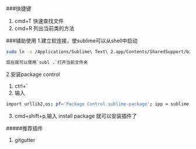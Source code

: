 
###快捷键
1. cmd+T 快速查找文件
2. cmd+R 列出当前类的方法


###辅助使用
1.建立软连接，使sublime可以从shell中启动
```sh
sudo ln -s /Applications/Sublime\ Text\ 2.app/Contents/SharedSupport/bin/subl /usr/bin/subl

现在就可以使用`subl .`打开当前文件夹
```
2.安装package control

1. ctrl+`
2. 输入
```sh
import urllib2,os; pf='Package Control.sublime-package'; ipp = sublime.installed_packages_path(); os.makedirs( ipp ) if not os.path.exists(ipp) else None; urllib2.install_opener( urllib2.build_opener( urllib2.ProxyHandler( ))); open( os.path.join( ipp, pf), 'wb' ).write( urllib2.urlopen( 'http://sublime.wbond.net/' +pf.replace( ' ','%20' )).read()); print( 'Please restart Sublime Text to finish installation')
```
3. cmd+shift+p,输入 install package 就可以安装插件了

#####推荐插件
1. gitgutter
